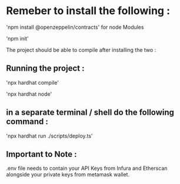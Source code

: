 # Remeber to install the following : 

'npm install @openzeppelin/contracts' for node Modules 

'npm init'

The project should be able to compile after installing the two : 

## Running the project : 

'npx hardhat compile' 

'npx hardhat node' 

## in a separate terminal / shell do the following command : 

'npx hardhat run ./scripts/deploy.ts'

## Important to Note : 

.env file needs to contain your API Keys from Infura and Etherscan alongside your private keys from metamask wallet. 